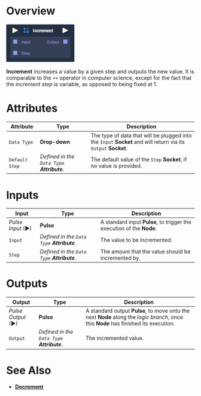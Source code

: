 # Overview

![The Increment Node.](../../.gitbook/assets/node-increment.png)

**Increment** increases a value by a given step and outputs the new value. It is comparable to the `++` operator in computer science, except for the fact that the *increment step* is variable, as opposed to being fixed at 1.

# Attributes

|Attribute|Type|Description|
|---|---|---|
|`Data Type`|**Drop-down**|The type of data that will be plugged into the `Input` **Socket** and will return via its `Output` **Socket**.|
|`Default Step`|*Defined in the `Data Type` **Attribute***.|The default value of the `Step` **Socket**, if no value is provided.|

# Inputs

|Input|Type|Description|
|---|---|---|
|*Pulse Input* (►)|**Pulse**|A standard input **Pulse**, to trigger the execution of the **Node**.|
|`Input`|*Defined in the `Data Type` **Attribute***.|The value to be incremented.|
|`Step`|*Defined in the `Data Type` **Attribute***.|The amount that the value should be incremented by.|

# Outputs

|Output|Type|Description|
|---|---|---|
|*Pulse Output* (►)|**Pulse**|A standard output **Pulse**, to move onto the next **Node** along the *logic branch*, once this **Node** has finished its execution.|
|`Output`|*Defined in the `Data Type` **Attribute***.|The incremented value.|

# See Also

- [**Decrement**](decrement.md)